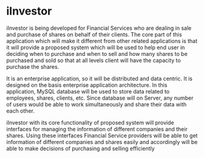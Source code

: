 # iInvestor
iInvestor is being developed for Financial Services who are dealing in sale and purchase of shares on behalf of their clients. The core part of this application which will make it different from other related applications is that it will provide a proposed system which will be used to help end user in deciding when to purchase and when to sell and how many shares to be purchased and sold so that at all levels client will have the capacity to purchase the shares.


It is an enterprise application, so it will be distributed and data centric. It is designed on the basis enterprise application architecture. In this application, MySQL database will be used to store data related to employees, shares, clients, etc. Since database will on Server, any number of users would be able to work simultaneously and share their data with each other.


iInvestor with its core functionality of proposed system will provide interfaces for managing the information of different companies and their shares. Using these interfaces Financial Service providers will be able to get information of different companies and shares easily and accordingly will be able to make decisions of purchasing and selling efficiently
